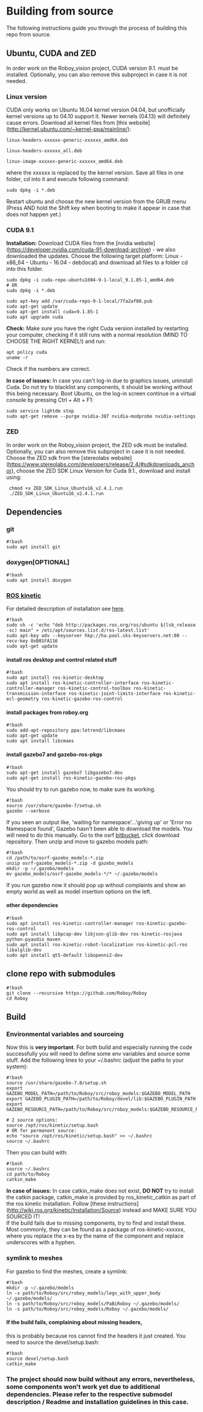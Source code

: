 # Building from source #
The following instructions guide you through the process of building this repo from source. 

## Ubuntu, CUDA and ZED

In order work on the Roboy_vision project, CUDA version 9.1. must be installed. Optionally, you can also remove this subproject in case it is not needed. 

### Linux version

CUDA only works on Ubuntu 16.04 kernel version 04.04, but unofficially kernel versions up to 04.10 support it. Newer kernels (04.13) will definitely cause errors. Download all kernel files from [this website] (http://kernel.ubuntu.com/~kernel-ppa/mainline/): 


    linux-headers-xxxxxx-generic-xxxxxx_amd64.deb

    linux-headers-xxxxxx_all.deb

    linux-image-xxxxxx-generic-xxxxxx_amd64.deb

where the xxxxxx is replaced by the kernel version. Save all files in one folder, cd into it and execute following command: 

    sudo dpkg -i *.deb

Restart ubuntu and choose the new kernel version from the GRUB menu (Press AND hold the Shift key when booting to make it appear in case that does not happen yet.) 

### CUDA 9.1
__Installation:__
Download CUDA files from the [nvidia website] (https://developer.nvidia.com/cuda-91-download-archive) - we also downloaded the updates. Choose the following target platform: Linux - x86_64 - Ubuntu - 16.04 - deb(local) and download all files to a folder cd into this folder. 

	sudo dpkg -i cuda-repo-ubuntu1604-9-1-local_9.1.85-1_amd64.deb
	# OR 
	sudo dpkg -i *.deb

	sudo apt-key add /var/cuda-repo-9-1-local/7fa2af80.pub
	sudo apt-get update
	sudo apt-get install cuda=9.1.85-1
   	sudo apt upgrade cuda

__Check:__
Make sure you have the right Cuda version installed by restarting your computer, checking if it still runs with a normal resolution (MIND TO CHOOSE THE RIGHT KERNEL!) and run: 

	apt policy cuda
	uname -r

Check if the numbers are correct. 

__In case of issues:__
In case you can't log-in due to graphics issues, uninstall Cuda. Do not try to blacklist any components, it should be working without this being necessary. Boot Ubuntu, on the log-in screen continue in a virtual console by pressing Ctrl + Alt + F1: 

	sudo service lightdm stop
	sudo apt-get remove --purge nvidia-387 nvidia-modprobe nvidia-settings 

### ZED 

In order work on the Roboy\_vision project, the ZED sdk must be installed. Optionally, you can also remove this subproject in case it is not needed. Choose the ZED sdk from the [stereolabs website] (https://www.stereolabs.com/developers/release/2.4/#sdkdownloads_anchor), choose the ZED SDK Linux Version for Cuda 9.1., download and install using: 

     chmod +x ZED_SDK_Linux_Ubuntu16_v2.4.1.run 
     ./ZED_SDK_Linux_Ubuntu16_v2.4.1.run 

## Dependencies

### git 
```
#!bash
sudo apt install git
```
### doxygen[OPTIONAL]
```
#!bash
sudo apt install doxygen
```
### [ROS kinetic](http://wiki.ros.org/kinetic/)
For detailed description of installation see [here](http://wiki.ros.org/kinetic/Installation/Ubuntu). 
```
#!bash
sudo sh -c 'echo "deb http://packages.ros.org/ros/ubuntu $(lsb_release -sc) main" > /etc/apt/sources.list.d/ros-latest.list'
sudo apt-key adv --keyserver hkp://ha.pool.sks-keyservers.net:80 --recv-key 0xB01FA116
sudo apt-get update
```
#### install ros desktop and control related stuff
```
#!bash
sudo apt install ros-kinetic-desktop
sudo apt install ros-kinetic-controller-interface ros-kinetic-controller-manager ros-kinetic-control-toolbox ros-kinetic-transmission-interface ros-kinetic-joint-limits-interface ros-kinetic-ecl-geometry ros-kinetic-gazebo-ros-control 
```
#### install packages from roboy.org
```
#!bash
sudo add-apt-repository ppa:letrend/libcmaes
sudo apt-get update
sudo apt install libcmaes
```

#### install gazebo7 and gazebo-ros-pkgs
```
#!bash
sudo apt-get install gazebo7 libgazebo7-dev
sudo apt-get install ros-kinetic-gazebo-ros-pkgs
```
You should try to run gazebo now, to make sure its working.
```
#!bash
source /usr/share/gazebo-7/setup.sh
gazebo --verbose
```
If you seen an output like, 'waiting for namespace'...'giving up' or 'Error no Namespace found', Gazebo hasn't been able to download the models. You will need to do this manually. Go to the osrf [bitbucket](https://bitbucket.org/osrf/gazebo_models/downloads), click download repository. Then unzip and move to gazebo models path:
```
#!bash
cd /path/to/osrf-gazebo_models-*.zip
unzip osrf-gazebo_models-*.zip -d gazebo_models
mkdir -p ~/.gazebo/models
mv gazebo_models/osrf-gazebo_models-*/* ~/.gazebo/models
```
If you run gazebo now it should pop up without complaints and show an empty world as well as model insertion options on the left.

#### other dependencies
```
#!bash 
sudo apt install ros-kinetic-controller-manager ros-kinetic-gazebo-ros-control
sudo apt install libpcap-dev libjson-glib-dev ros-kinetic-rosjava python-pyaudio maven
sudo apt install ros-kinetic-robot-localization ros-kinetic-pcl-ros libalglib-dev 
sudo apt install qt5-default libopenni2-dev
```
## clone repo with submodules
```
#!bash
git clone --recursive https://github.com/Roboy/Roboy
cd Roboy
```
## Build
### Environmental variables and sourceing
Now this is __very important__. For both build and especially running the code successfully you will need to define some env variables and source some stuff. Add the following lines to your ~/.bashrc (adjust the paths to your system):
```
#!bash
source /usr/share/gazebo-7.0/setup.sh
export GAZEBO_MODEL_PATH=/path/to/Roboy/src/roboy_models:$GAZEBO_MODEL_PATH
export GAZEBO_PLUGIN_PATH=/path/to/Roboy/devel/lib:$GAZEBO_PLUGIN_PATH
export GAZEBO_RESOURCE_PATH=/path/to/Roboy/src/roboy_models:$GAZEBO_RESOURCE_PATH

# 2 source options: 
source /opt/ros/kinetic/setup.bash
# OR for permanent source: 
echo "source /opt/ros/kinetic/setup.bash" >> ~/.bashrc
source ~/.bashrc
```
Then you can build with:
```
#!bash
source ~/.bashrc
cd path/to/Roboy
catkin_make
```

__In case of issues:__
In case catkin\_make does not exist, __DO NOT__ try to install the catkin package, catkin\_make is provided by ros\_kinetic_catkin as part of the ros kinetic installation. Follow [these instructions] (http://wiki.ros.org/kinetic/Installation/Source) instead and MAKE SURE YOU SOURCED IT!  
If the build fails due to missing components, try to find and install these. Most commonly, they can be found as a package of ros-kinetic-xxxxxx, where you replace the x-es by the name of the component and replace underscores with a hyphen. 

### symlink to meshes
For gazebo to find the meshes, create a symlink:
```
#!bash
mkdir -p ~/.gazebo/models
ln -s path/to/Roboy/src/roboy_models/legs_with_upper_body ~/.gazebo/models/
ln -s path/to/Roboy/src/roboy_models/PaBiRoboy ~/.gazebo/models/
ln -s path/to/Roboy/src/roboy_models/Roboy ~/.gazebo/models/
```
#### If the build fails, complaining about missing headers,
this is probably because ros cannot find the headers it just created. You need to source the devel/setup.bash:
```
#!bash
source devel/setup.bash
catkin_make
```

### The project should now build without any errors, nevertheless, some components won't work yet due to additional dependencies. Please refer to the respective submodel description / Readme and installation guidelines in this case. 
